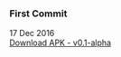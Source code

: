 <div>
<h3>First Commit</h3>
17 Dec 2016<br/>
<a href=https://github.com/HITAM-EPICS/Sahaya/releases/download/v0.1-alpha/sahaya.apk>Download APK - v0.1-alpha</a>
</div>
